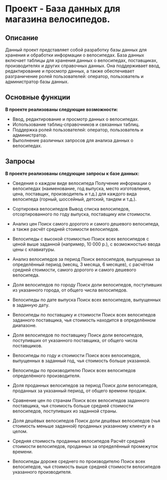 # Проект - База данных для магазина велосипедов.

## Описание
Данный проект представляет собой разработку базы данных для хранения и обработки информации о велосипедах. База данных включает таблицы для хранения данных о велосипедах, поставщиках, производителях и других справочных данных. Она поддерживает ввод, редактирование и просмотр данных, а также обеспечивает разграничение ролей пользователей: оператор, пользователь и администратор базы данных.

## Основные функции
**В проекте реализованы следующие возможности:**
- Ввод, редактирование и просмотр данных о велосипедах.
- Использование таблиц-справочников и связанных таблиц.
- Поддержка ролей пользователей: оператор, пользователь и администратор.
- Выполнение различных запросов для анализа данных о велосипедах.

## Запросы
**В проекте реализованы следующие запросы к базе данных:**
- Сведения о каждом виде велосипеда
Получение информации о велосипедах (наименование, год выпуска, место изготовления, цена, поставщик, производитель и т.д.) для каждого вида велосипеда (горный, шоссейный, детский, тандем и т.д.).

- Сортировка велосипедов
Вывод списка велосипедов, отсортированного по году выпуска, поставщику или стоимости.

- Анализ цен
Поиск самого дорогого и самого дешевого велосипеда, а также расчёт средней стоимости велосипедов.

- Велосипеды с высокой стоимостью
Поиск всех велосипедов с ценой выше заданной (например, 10 000 р.), с возможностью ввода цены с клавиатуры.

- Анализ велосипедов за период
Поиск велосипедов, выпущенных за определённый период (месяц, 3 месяца, 6 месяцев), с расчётом средней стоимости, самого дорогого и самого дешевого велосипеда.

- Доля велосипедов по городу
Поиск доли велосипедов, поступивших из указанного города, от общего числа велосипедов.

- Велосипеды по дате выпуска
Поиск всех велосипедов, выпущенных в заданную дату.

- Велосипеды по поставщику и стоимости
Поиск всех велосипедов заданного поставщика, чья стоимость находится в определённом диапазоне.

- Доля велосипедов по поставщику
Поиск доли велосипедов, поступивших от указанного поставщика, от общего числа поставщиков.

- Велосипеды по году и стоимости
Поиск всех велосипедов, выпущенных в заданный год, чья стоимость больше указанной.

- Велосипеды по производителю
Поиск всех велосипедов определённого производителя.

- Доля проданных велосипедов за период
Поиск доли велосипедов, проданных за указанный период, от общего времени продаж.

- Сравнение цен по странам
Поиск всех велосипедов заданного поставщика, чья стоимость больше средней стоимости велосипедов, поступивших из заданной страны.

- Доля дешёвых велосипедов
Поиск доли дешёвых велосипедов (чья стоимость меньше заданной) проданных указанному клиенту и в целом.

- Средняя стоимость проданных велосипедов
Расчёт средней стоимости велосипедов, проданных за определённый промежуток времени.

- Велосипеды дороже среднего по производителю
Поиск всех велосипедов, чья стоимость выше средней стоимости велосипедов указанного производителя.
